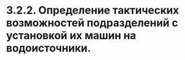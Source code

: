 # 3.2.2. Определение тактических возможностей подразделений с установкой их машин на водоисточники.


